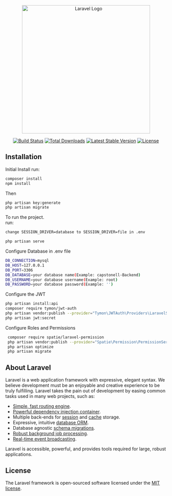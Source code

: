 <p align="center"><a href="https://laravel.com" target="_blank"><img src="https://raw.githubusercontent.com/laravel/art/master/logo-lockup/5%20SVG/2%20CMYK/1%20Full%20Color/laravel-logolockup-cmyk-red.svg" width="400" alt="Laravel Logo"></a></p>

<p align="center">
<a href="https://github.com/laravel/framework/actions"><img src="https://github.com/laravel/framework/workflows/tests/badge.svg" alt="Build Status"></a>
<a href="https://packagist.org/packages/laravel/framework"><img src="https://img.shields.io/packagist/dt/laravel/framework" alt="Total Downloads"></a>
<a href="https://packagist.org/packages/laravel/framework"><img src="https://img.shields.io/packagist/v/laravel/framework" alt="Latest Stable Version"></a>
<a href="https://packagist.org/packages/laravel/framework"><img src="https://img.shields.io/packagist/l/laravel/framework" alt="License"></a>
</p>

## Installation

Initial Install run:

```bash
composer install
npm install
```

Then

```bash
php artisan key:generate
php artisan migrate
```

To run the project.  
run:

```bash
change SESSION_DRIVER=database to SESSION_DRIVER=file in .env
```

```bash
php artisan serve
```

Configure Database in .env file
```bash
DB_CONNECTION=mysql
DB_HOST=127.0.0.1
DB_PORT=3306
DB_DATABASE=your database name(Example: capstonell-Backend)
DB_USERNAME=your database username(Example: root)
DB_PASSWORD=your database password(Example: '')
```

Configure the JWT
```bash
php artisan install:api
composer require tymon/jwt-auth
php artisan vendor:publish --provider="Tymon\JWTAuth\Providers\LaravelServiceProvider"
php artisan jwt:secret
```

Configure Roles and Permissions
```bash
 composer require spatie/laravel-permission
 php artisan vendor:publish --provider="Spatie\Permission\PermissionServiceProvider" (optional)
 php artisan optimize
 php artisan migrate
```



## About Laravel

Laravel is a web application framework with expressive, elegant syntax. We believe development must be an enjoyable and creative experience to be truly fulfilling. Laravel takes the pain out of development by easing common tasks used in many web projects, such as:

-   [Simple, fast routing engine](https://laravel.com/docs/routing).
-   [Powerful dependency injection container](https://laravel.com/docs/container).
-   Multiple back-ends for [session](https://laravel.com/docs/session) and [cache](https://laravel.com/docs/cache) storage.
-   Expressive, intuitive [database ORM](https://laravel.com/docs/eloquent).
-   Database agnostic [schema migrations](https://laravel.com/docs/migrations).
-   [Robust background job processing](https://laravel.com/docs/queues).
-   [Real-time event broadcasting](https://laravel.com/docs/broadcasting).

Laravel is accessible, powerful, and provides tools required for large, robust applications.

## License

The Laravel framework is open-sourced software licensed under the [MIT license](https://opensource.org/licenses/MIT).

